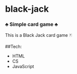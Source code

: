 # black-jack

### ♣️ Simple card game ♣️


This is a Black Jack card game 🃏

##Tech:
- HTML
- CS
- JavaScript
